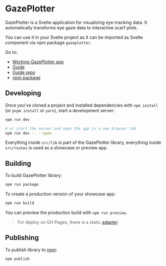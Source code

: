 # GazePlotter

GazePlotter is a Svelte application for visualizing eye-tracking data. It automatically transforms eye gaze data to interactive scarf plots.

You can use it in your Svelte project as it can be imported as Svelte component via npm package `gazeplotter`.

Go to:
- [Working GazePlotter app](https://gazeplotter.com)
- [Guide](https://docs.gazeplotter.com)
- [Guide repo](https://github.com/misavojte/GazePlotterDocs)
- [npm package](https://www.npmjs.com/package/gazeplotter)

## Developing

Once you've cloned a project and installed dependencies with `npm install` (or `pnpm install` or `yarn`), start a development server:

```bash
npm run dev

# or start the server and open the app in a new browser tab
npm run dev -- --open
```

Everything inside `src/lib` is part of the GazePlotter library, everything inside `src/routes` is used as a showcase or preview app.

## Building

To build GazePlotter library:

```bash
npm run package
```

To create a production version of your showcase app:

```bash
npm run build
```

You can preview the production build with `npm run preview`.

> For deploy on GH Pages, there is a static [adapter](https://kit.svelte.dev/docs/adapters).

## Publishing

To publish library to [npm](https://www.npmjs.com):

```bash
npm publish
```

